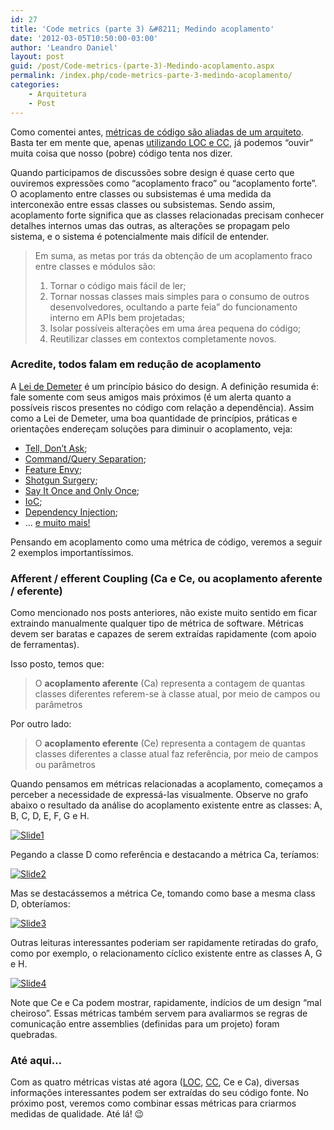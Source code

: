 ```yaml
---
id: 27
title: 'Code metrics (parte 3) &#8211; Medindo acoplamento'
date: '2012-03-05T10:50:00-03:00'
author: 'Leandro Daniel'
layout: post
guid: /post/Code-metrics-(parte-3)-Medindo-acoplamento.aspx
permalink: /index.php/code-metrics-parte-3-medindo-acoplamento/
categories:
    - Arquitetura
    - Post
---
```


Como comentei antes, [métricas de código são aliadas de um arquiteto](http://leandrodaniel.com/index.php/Code-metrics-(parte-1)-Um-aliado-do-arquiteto). Basta ter em mente que, apenas [utilizando LOC e CC](http://leandrodaniel.com/index.php/Code-metrics-(parte-2)-Conhecendo-algumas-metricas), já podemos “ouvir” muita coisa que nosso (pobre) código tenta nos dizer.

Quando participamos de discussões sobre design é quase certo que ouviremos expressões como “acoplamento fraco” ou “acoplamento forte”. O acoplamento entre classes ou subsistemas é uma medida da interconexão entre essas classes ou subsistemas. Sendo assim, acoplamento forte significa que as classes relacionadas precisam conhecer detalhes internos umas das outras, as alterações se propagam pelo sistema, e o sistema é potencialmente mais difícil de entender.

> Em suma, as metas por trás da obtenção de um acoplamento fraco entre classes e módulos são:
> 
> 1. Tornar o código mais fácil de ler;
> 2. Tornar nossas classes mais simples para o consumo de outros desenvolvedores, ocultando a parte feia” do funcionamento interno em APIs bem projetadas;
> 3. Isolar possíveis alterações em uma área pequena do código;
> 4. Reutilizar classes em contextos completamente novos.

### Acredite, todos falam em redução de acoplamento

A [Lei de Demeter](http://en.wikipedia.org/wiki/Law_of_Demeter) é um princípio básico do design. A definição resumida é: fale somente com seus amigos mais próximos (é um alerta quanto a possíveis riscos presentes no código com relação a dependência). Assim como a Lei de Demeter, uma boa quantidade de princípios, práticas e orientações endereçam soluções para diminuir o acoplamento, veja:

- [Tell, Don’t Ask](http://pragprog.com/articles/tell-dont-ask);
- [Command/Query Separation](http://martinfowler.com/bliki/CommandQuerySeparation.html);
- [Feature Envy](http://msdn.microsoft.com/en-us/magazine/cc947917);
- [Shotgun Surgery](http://msdn.microsoft.com/en-us/magazine/cc947917);
- [Say It Once and Only Once](http://msdn.microsoft.com/en-us/magazine/cc947917);
- [IoC](http://reverb.leandrodaniel.com/search.aspx?q=injeção%20de%20dependência);
- [Dependency Injection](http://reverb.leandrodaniel.com/search.aspx?q=injeção%20de%20dependência);
- … [e muito mais!](http://www.google.com/search?q=%22how+to%22+decrease+coupling&meta=)

Pensando em acoplamento como uma métrica de código, veremos a seguir 2 exemplos importantíssimos.

### Afferent / efferent Coupling (Ca e Ce, ou acoplamento aferente / eferente)

Como mencionado nos posts anteriores, não existe muito sentido em ficar extraindo manualmente qualquer tipo de métrica de software. Métricas devem ser baratas e capazes de serem extraídas rapidamente (com apoio de ferramentas).

Isso posto, temos que:

> O **acoplamento aferente** (Ca) representa a contagem de quantas classes diferentes referem-se à classe atual, por meio de campos ou parâmetros

Por outro lado:

> O **acoplamento eferente** (Ce) representa a contagem de quantas classes diferentes a classe atual faz referência, por meio de campos ou parâmetros

Quando pensamos em métricas relacionadas a acoplamento, começamos a perceber a necessidade de expressá-las visualmente. Observe no grafo abaixo o resultado da análise do acoplamento existente entre as classes: A, B, C, D, E, F, G e H.

[![Slide1](http://leandrodaniel.com/pics/Slide1_thumb.png "Slide1")](http://leandrodaniel.com/pics/Slide1.png)

Pegando a classe D como referência e destacando a métrica Ca, teríamos:

[![Slide2](http://leandrodaniel.com/pics/Slide2_thumb.png "Slide2")](http://leandrodaniel.com/pics/Slide2.png)

Mas se destacássemos a métrica Ce, tomando como base a mesma class D, obteríamos:

[![Slide3](http://leandrodaniel.com/pics/Slide3_thumb.png "Slide3")](http://leandrodaniel.com/pics/Slide3.png)

Outras leituras interessantes poderiam ser rapidamente retiradas do grafo, como por exemplo, o relacionamento cíclico existente entre as classes A, G e H.

[![Slide4](http://leandrodaniel.com/pics/Slide4_thumb.png "Slide4")](http://leandrodaniel.com/pics/Slide4.png)

Note que Ce e Ca podem mostrar, rapidamente, indícios de um design “mal cheiroso”. Essas métricas também servem para avaliarmos se regras de comunicação entre assemblies (definidas para um projeto) foram quebradas.

### Até aqui…

Com as quatro métricas vistas até agora ([LOC](http://leandrodaniel.com/index.php/Code-metrics-(parte-2)-Conhecendo-algumas-metricas), [CC](http://leandrodaniel.com/index.php/Code-metrics-(parte-2)-Conhecendo-algumas-metricas), Ce e Ca), diversas informações interessantes podem ser extraídas do seu código fonte. No próximo post, veremos como combinar essas métricas para criarmos medidas de qualidade. Até lá! 😉